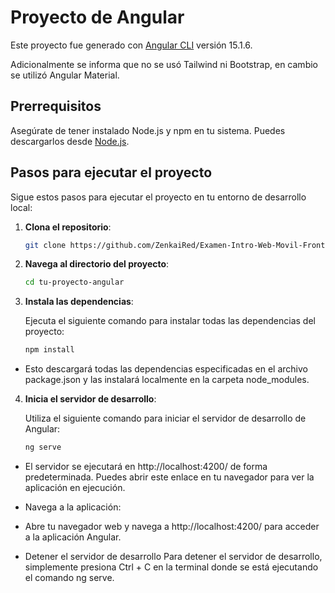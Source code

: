 # Proyecto de Angular

Este proyecto fue generado con [Angular CLI](https://github.com/angular/angular-cli) versión 15.1.6.

Adicionalmente se informa que no se usó Tailwind ni Bootstrap, en cambio se utilizó Angular Material.

## Prerrequisitos

Asegúrate de tener instalado Node.js y npm en tu sistema. Puedes descargarlos desde [Node.js](https://nodejs.org/).

## Pasos para ejecutar el proyecto

Sigue estos pasos para ejecutar el proyecto en tu entorno de desarrollo local:

1. **Clona el repositorio**:

   ```bash
   git clone https://github.com/ZenkaiRed/Examen-Intro-Web-Movil-Frontend.git

2. **Navega al directorio del proyecto**:

   ```bash
   cd tu-proyecto-angular
   
3. **Instala las dependencias**:

   Ejecuta el siguiente comando para instalar todas las dependencias del proyecto:

   ```bash
   npm install

* Esto descargará todas las dependencias especificadas en el archivo package.json y las instalará localmente en la carpeta node_modules.


4. **Inicia el servidor de desarrollo**:

   Utiliza el siguiente comando para iniciar el servidor de desarrollo de Angular:

   ```bash
   ng serve
   

*   El servidor se ejecutará en http://localhost:4200/ de forma predeterminada. Puedes abrir este enlace en tu navegador para ver la aplicación en ejecución.

  * Navega a la aplicación:

 *  Abre tu navegador web y navega a http://localhost:4200/ para acceder a la aplicación Angular.

*   Detener el servidor de desarrollo
   Para detener el servidor de desarrollo, simplemente presiona Ctrl + C en la terminal donde se está ejecutando el comando ng serve.
